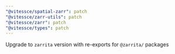 ```yaml
---
"@vitessce/spatial-zarr": patch
"@vitessce/zarr-utils": patch
"@vitessce/zarr": patch
"@vitessce/types": patch
---
```


Upgrade to `zarrita` version with re-exports for `@zarrita/` packages
